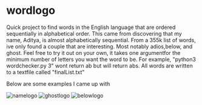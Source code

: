 # wordlogo

Quick project to find words in the English language that are ordered sequentially in alphabetical order.
This came from discovering that my name, Aditya, is almost alphabetically sequential. From a 355k list of words, ive only found a couple that are interesting. Most notably adios,below, and ghost. Feel free to try it out on your own, it takes one argumentfor the minimum number of letters you want the word to be. 
For example, "python3 wordchecker.py 3" wont return ab but will return abs. All words are written to a textfile called "finalList.txt"

Below are some examples I came up with


![namelogo](https://cloud.githubusercontent.com/assets/10662653/18811589/a80a7af4-8269-11e6-8467-63dbf7900a28.png)
![ghostlogo](https://cloud.githubusercontent.com/assets/10662653/18811600/fc67e654-8269-11e6-9860-3e342e119146.png)
![belowlogo](https://cloud.githubusercontent.com/assets/10662653/18811601/fde44de2-8269-11e6-9be7-4183b056466b.png)
